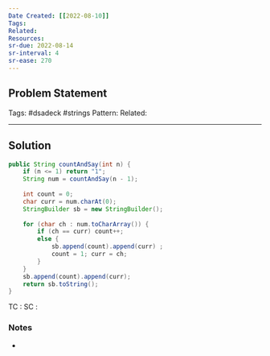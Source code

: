 ```yaml
---
Date Created: [[2022-08-10]]
Tags: 
Related: 
Resources: 
sr-due: 2022-08-14
sr-interval: 4
sr-ease: 270
---
```


## Problem Statement


Tags:  #dsadeck  #strings
Pattern: 
Related: 

---

## Solution
``` java
public String countAndSay(int n) {
	if (n <= 1) return "1";
	String num = countAndSay(n - 1);
	
	int count = 0;
	char curr = num.charAt(0);
	StringBuilder sb = new StringBuilder();
	
	for (char ch : num.toCharArray()) {
		if (ch == curr) count++;
		else {
			sb.append(count).append(curr) ;
			count = 1; curr = ch;
		}
	}
	sb.append(count).append(curr);
	return sb.toString();
}

```
TC : 
SC : 

### Notes
- 



